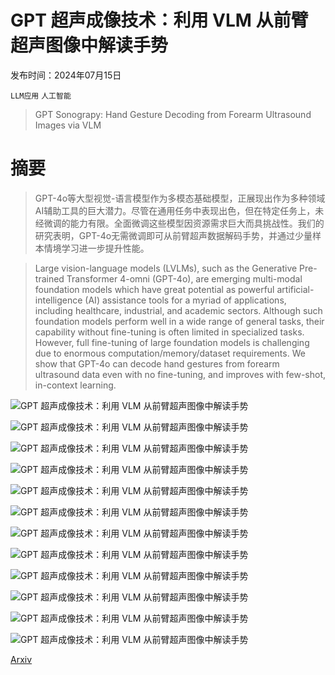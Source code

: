 # GPT 超声成像技术：利用 VLM 从前臂超声图像中解读手势

发布时间：2024年07月15日

`LLM应用` `人工智能`

> GPT Sonograpy: Hand Gesture Decoding from Forearm Ultrasound Images via VLM

# 摘要

> GPT-4o等大型视觉-语言模型作为多模态基础模型，正展现出作为多种领域AI辅助工具的巨大潜力。尽管在通用任务中表现出色，但在特定任务上，未经微调的能力有限。全面微调这些模型因资源需求巨大而具挑战性。我们的研究表明，GPT-4o无需微调即可从前臂超声数据解码手势，并通过少量样本情境学习进一步提升性能。

> Large vision-language models (LVLMs), such as the Generative Pre-trained Transformer 4-omni (GPT-4o), are emerging multi-modal foundation models which have great potential as powerful artificial-intelligence (AI) assistance tools for a myriad of applications, including healthcare, industrial, and academic sectors. Although such foundation models perform well in a wide range of general tasks, their capability without fine-tuning is often limited in specialized tasks. However, full fine-tuning of large foundation models is challenging due to enormous computation/memory/dataset requirements. We show that GPT-4o can decode hand gestures from forearm ultrasound data even with no fine-tuning, and improves with few-shot, in-context learning.

![GPT 超声成像技术：利用 VLM 从前臂超声图像中解读手势](../../../paper_images/2407.10870/fig_1.png)

![GPT 超声成像技术：利用 VLM 从前臂超声图像中解读手势](../../../paper_images/2407.10870/fig_2.png)

![GPT 超声成像技术：利用 VLM 从前臂超声图像中解读手势](../../../paper_images/2407.10870/fig_3.png)

![GPT 超声成像技术：利用 VLM 从前臂超声图像中解读手势](../../../paper_images/2407.10870/fig_4.png)

![GPT 超声成像技术：利用 VLM 从前臂超声图像中解读手势](../../../paper_images/2407.10870/x1.png)

![GPT 超声成像技术：利用 VLM 从前臂超声图像中解读手势](../../../paper_images/2407.10870/x2.png)

![GPT 超声成像技术：利用 VLM 从前臂超声图像中解读手势](../../../paper_images/2407.10870/x3.png)

![GPT 超声成像技术：利用 VLM 从前臂超声图像中解读手势](../../../paper_images/2407.10870/fig_6.png)

![GPT 超声成像技术：利用 VLM 从前臂超声图像中解读手势](../../../paper_images/2407.10870/fig_7.png)

![GPT 超声成像技术：利用 VLM 从前臂超声图像中解读手势](../../../paper_images/2407.10870/fig_8.png)

![GPT 超声成像技术：利用 VLM 从前臂超声图像中解读手势](../../../paper_images/2407.10870/fig_9_1.png)

![GPT 超声成像技术：利用 VLM 从前臂超声图像中解读手势](../../../paper_images/2407.10870/fig_9_2.png)

[Arxiv](https://arxiv.org/abs/2407.10870)
